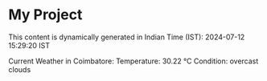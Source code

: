 # My Project

This content is dynamically generated in Indian Time (IST): 2024-07-12 15:29:20 IST


Current Weather in Coimbatore:
Temperature: 30.22 °C
Condition: overcast clouds
